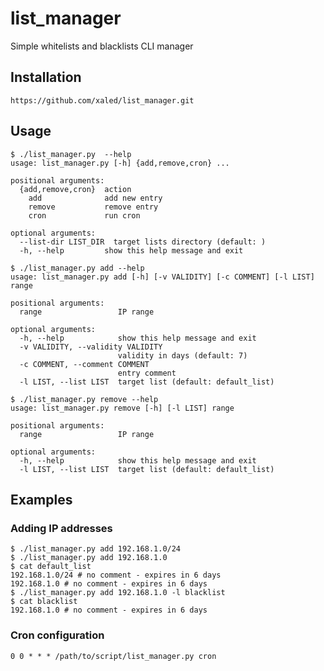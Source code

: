 # list_manager
Simple whitelists and blacklists CLI manager

## Installation
`https://github.com/xaled/list_manager.git` 

## Usage
```
$ ./list_manager.py  --help
usage: list_manager.py [-h] {add,remove,cron} ...

positional arguments:
  {add,remove,cron}  action
    add              add new entry
    remove           remove entry
    cron             run cron

optional arguments:
  --list-dir LIST_DIR  target lists directory (default: )
  -h, --help         show this help message and exit
```
```
$ ./list_manager.py add --help
usage: list_manager.py add [-h] [-v VALIDITY] [-c COMMENT] [-l LIST] range

positional arguments:
  range                 IP range

optional arguments:
  -h, --help            show this help message and exit
  -v VALIDITY, --validity VALIDITY
                        validity in days (default: 7)
  -c COMMENT, --comment COMMENT
                        entry comment
  -l LIST, --list LIST  target list (default: default_list)
```
```
$ ./list_manager.py remove --help
usage: list_manager.py remove [-h] [-l LIST] range

positional arguments:
  range                 IP range

optional arguments:
  -h, --help            show this help message and exit
  -l LIST, --list LIST  target list (default: default_list)

```
## Examples
### Adding IP addresses
```
$ ./list_manager.py add 192.168.1.0/24
$ ./list_manager.py add 192.168.1.0
$ cat default_list 
192.168.1.0/24 # no comment - expires in 6 days
192.168.1.0 # no comment - expires in 6 days
$ ./list_manager.py add 192.168.1.0 -l blacklist
$ cat blacklist 
192.168.1.0 # no comment - expires in 6 days
```
### Cron configuration
```0 0 * * * /path/to/script/list_manager.py cron```
